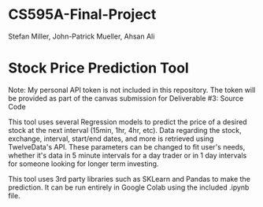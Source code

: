# CS595A-Final-Project
Stefan Miller, John-Patrick Mueller, Ahsan Ali

# Stock Price Prediction Tool
Note: My personal API token is not included in this repository.  The token will be provided as part of the canvas submission for Deliverable #3: Source Code

This tool uses several Regression models to predict the price of a desired stock at the next interval (15min, 1hr, 4hr, etc).  Data regarding the stock, exchange, interval, start/end dates, and more is retrieved using TwelveData's API.  These parameters can be changed to fit user's needs, whether it's data in 5 minute intervals for a day trader or in 1 day intervals for someone looking for longer term investing.

This tool uses 3rd party libraries such as SKLearn and Pandas to make the prediction.  It can be run entirely in Google Colab using the included .ipynb file.
